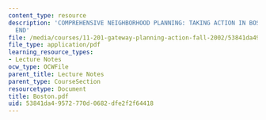 ```yaml
---
content_type: resource
description: 'COMPREHENSIVE NEIGHBORHOOD PLANNING: TAKING ACTION IN BOSTON''S SOUTH
  END'
file: /media/courses/11-201-gateway-planning-action-fall-2002/53841da49572770d0682dfe2f2f64418_Boston.pdf
file_type: application/pdf
learning_resource_types:
- Lecture Notes
ocw_type: OCWFile
parent_title: Lecture Notes
parent_type: CourseSection
resourcetype: Document
title: Boston.pdf
uid: 53841da4-9572-770d-0682-dfe2f2f64418
---
```

